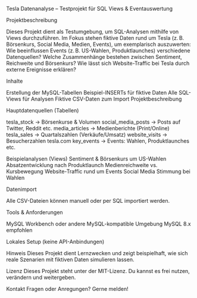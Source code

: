 Tesla Datenanalyse – Testprojekt für SQL Views & Eventauswertung

Projektbeschreibung

Dieses Projekt dient als Testumgebung, um SQL-Analysen mithilfe von Views durchzuführen.
Im Fokus stehen fiktive Daten rund um Tesla (z. B. Börsenkurs, Social Media, Medien, Events), um exemplarisch auszuwerten:
    Wie beeinflussen Events (z. B. US-Wahlen, Produktlaunches) verschiedene Datenquellen?
    Welche Zusammenhänge bestehen zwischen Sentiment, Reichweite und Börsenkurs?
    Wie lässt sich Website-Traffic bei Tesla durch externe Ereignisse erklären?

Inhalte

Erstellung der MySQL-Tabellen
Beispiel-INSERTs für fiktive Daten
Alle SQL-Views für Analysen
Fiktive CSV-Daten zum Import
Projektbeschreibung

Hauptdatenquellen (Tabellen)

tesla_stock → Börsenkurse & Volumen
social_media_posts → Posts auf Twitter, Reddit etc.
media_articles → Medienberichte (Print/Online)
tesla_sales → Quartalszahlen (Verkäufe/Umsatz)
website_visits → Besucherzahlen tesla.com
key_events → Events: Wahlen, Produktlaunches etc.

Beispielanalysen (Views)
    Sentiment & Börsenkurs um US-Wahlen
    Absatzentwicklung nach Produktlaunch
    Medienreichweite vs. Kursbewegung
    Website-Traffic rund um Events
    Social Media Stimmung bei Wahlen

Datenimport

Alle CSV-Dateien können manuell oder per SQL importiert werden.

Tools & Anforderungen

MySQL Workbench oder andere MySQL-kompatible Umgebung
MySQL 8.x empfohlen

Lokales Setup (keine API-Anbindungen)

Hinweis
Dieses Projekt dient Lernzwecken und zeigt beispielhaft, wie sich reale Szenarien mit fiktiven Daten simulieren lassen.

Lizenz
Dieses Projekt steht unter der MIT-Lizenz.
Du kannst es frei nutzen, verändern und weitergeben.

Kontakt
Fragen oder Anregungen? Gerne melden!
